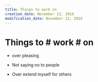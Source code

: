 ```yaml
---
title: Things to work on
creation_date: November 13, 2019
modification_date: November 13, 2019
---
```



# Things to # work # on

- over pleasing 

- Not saying no to people
- Over extend myself for others 

